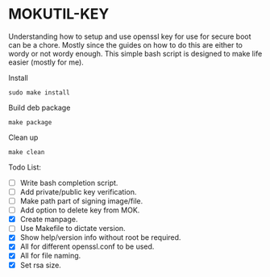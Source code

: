# MOKUTIL-KEY

Understanding how to setup and use openssl key for use for secure boot can be a chore. Mostly
since the guides on how to do this are either to wordy or not wordy enough. This simple bash
script is designed to make life easier (mostly for me).



Install
```
sudo make install
```

Build deb package
```
make package
```

Clean up
```
make clean
```

Todo List:
- [ ] Write bash completion script.
- [ ] Add private/public key verification.
- [ ] Make path part of signing image/file.
- [ ] Add option to delete key from MOK.
- [x] Create manpage.
- [ ] Use Makefile to dictate version.
- [x] Show help/version info without root be required.
- [x] All for different openssl.conf to be used.
- [x] All for file naming.
- [x] Set rsa size.
